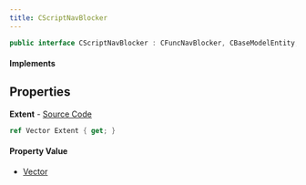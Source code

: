```yaml
---
title: CScriptNavBlocker
---
```


```csharp
public interface CScriptNavBlocker : CFuncNavBlocker, CBaseModelEntity, CBaseEntity, CEntityInstance, ISchemaClass<CEntityInstance>, ISchemaClass<CBaseEntity>, ISchemaClass<CBaseModelEntity>, ISchemaClass<CFuncNavBlocker>, ISchemaClass<CScriptNavBlocker>, ISchemaField, ISchemaClass, INativeHandle
```

#### Implements

## Properties

**Extent** - [Source Code](https://github.com/swiftly-solution/swiftlys2/blob/main/managed/src/SwiftlyS2.Generated/Schemas/Interfaces/CScriptNavBlocker.cs#L16)

```csharp
ref Vector Extent { get; }
```

#### Property Value

- [Vector](/docs/api/shared/natives/vector)

